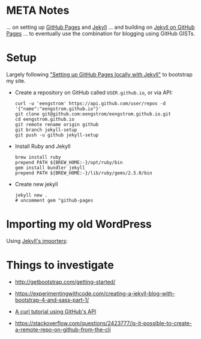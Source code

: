 # META Notes

... on setting up [GitHub Pages](https://pages.github.com/) and [Jekyll](https://jekyllrb.com/)
... and building on [Jekyll on GitHub Pages](https://help.github.com/articles/using-jekyll-as-a-static-site-generator-with-github-pages/)
... to eventually use the combination for blogging using GitHub GISTs.

# Setup

Largely following ["Setting up GitHub Pages locally with Jekyll"](https://help.github.com/articles/setting-up-your-github-pages-site-locally-with-jekyll/) to bootstrap my site.

  * Create a repository on GitHub called `USER.github.io`, or via API:

        curl -u 'eengstrom' https://api.github.com/user/repos -d '{"name":"eengstrom.github.io"}'
        git clone git@github.com:eengstrom/eengstrom.github.io.git
        cd eengstrom.github.io
        git remote rename origin github
        git branch jekyll-setup
        git push -u github jekyll-setup

  * Install Ruby and Jekyll

        brew install ruby
        prepend PATH ${BREW_HOME:-}/opt/ruby/bin
        gem install bundler jekyll
        prepend PATH ${BREW_HOME:-}/lib/ruby/gems/2.5.0/bin

  * Create new jekyll

        jekyll new .
        # uncomment gem "github-pages

# Importing my old WordPress

Using [Jekyll's importers](http://import.jekyllrb.com/):



# Things to investigate

 - http://getbootstrap.com/getting-started/
 - https://experimentingwithcode.com/creating-a-jekyll-blog-with-bootstrap-4-and-sass-part-1/

 - [A curl tutorial using GitHub's API](https://gist.github.com/caspyin/2288960)
 - https://stackoverflow.com/questions/2423777/is-it-possible-to-create-a-remote-repo-on-github-from-the-cli
